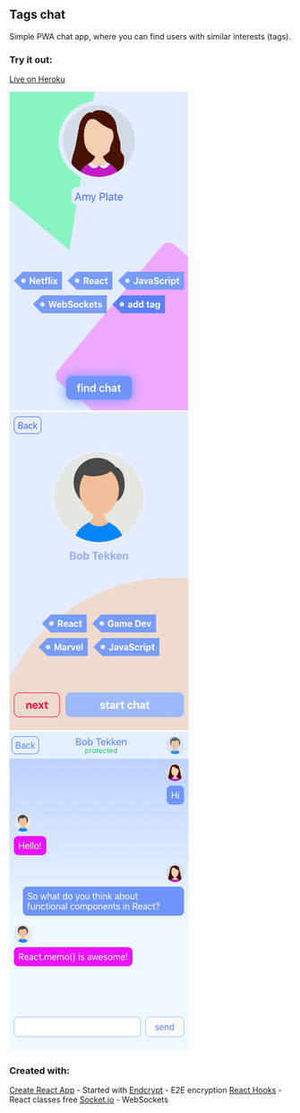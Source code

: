 ## Tags chat

Simple PWA chat app, where you can find users with similar interests (tags).

### Try it out:

[Live on Heroku](https://tags-chat.herokuapp.com/)

![Screenshot](https://raw.githubusercontent.com/platon517/tags/master/readme_images/screen1.png)
![Screenshot](https://raw.githubusercontent.com/platon517/tags/master/readme_images/screen2.png)
![Screenshot](https://raw.githubusercontent.com/platon517/tags/master/readme_images/screen3.png)

### Created with:

[Create React App](https://github.com/facebook/create-react-app) - Started with
[Endcrypt](https://www.npmjs.com/package/endcrypt) - E2E encryption
[React Hooks](https://reactjs.org/docs/hooks-intro.html) - React classes free
[Socket.io](https://socket.io/) - WebSockets
